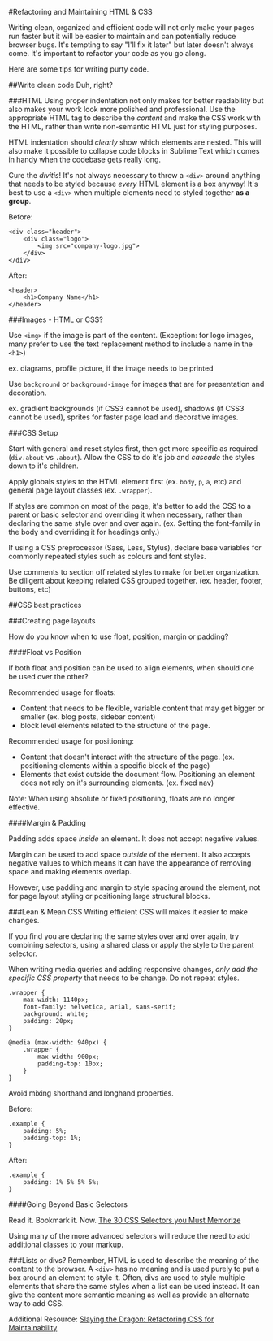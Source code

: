 #Refactoring and Maintaining HTML & CSS

Writing clean, organized and efficient code will not only make your pages run faster but it will be easier to maintain and can potentially reduce browser bugs. It's tempting to say "I'll fix it later" but later doesn't always come. It's important to refactor your code as you go along.

Here are some tips for writing purty code.

##Write clean code
Duh, right?

###HTML
Using proper indentation not only makes for better readability but also makes your work look more polished and professional.  Use the appropriate HTML tag to describe the *content* and make the CSS work with the HTML, rather than write non-semantic HTML just for styling purposes.

HTML indentation should *clearly* show which elements are nested. This will also make it possible to collapse code blocks in Sublime Text which comes in handy when the codebase gets really long.

Cure the *divitis*! It's not always necessary to throw a `<div>` around anything that needs to be styled because *every* HTML element is a box anyway! It's best to use a `<div>` when multiple elements need to styled together **as a group**.

Before:

 	<div class="header">
		<div class="logo">
			<img src="company-logo.jpg">
		</div>
	</div>

After: 
	
	<header>
		<h1>Company Name</h1>
	</header>


###Images - HTML or CSS?

Use `<img>` if the image is part of the content. (Exception: for logo images, many prefer to use the text replacement method to include a name in the `<h1>`)

ex. diagrams, profile picture, if the image needs to be printed

Use `background` or `background-image` for images that are for presentation and decoration.

ex. gradient backgrounds (if CSS3 cannot be used), shadows (if CSS3 cannot be used), sprites for faster page load and decorative images.


###CSS Setup

Start with general and reset styles first, then get more specific as required (`div.about` vs `.about`). Allow the CSS to do it's job and *cascade* the styles down to it's children.

Apply globals styles to the HTML element first (ex. `body`, `p`, `a`, etc) and general page layout classes (ex. `.wrapper`).

If styles are common on most of the page, it's better to add the CSS to a parent or basic selector and overriding it when necessary, rather than declaring the same style over and over again. (ex. Setting the font-family in the body and overriding it for headings only.)

If using a CSS preprocessor (Sass, Less, Stylus), declare base variables for commonly repeated styles such as colours and font styles.

Use comments to section off related styles to make for better organization. Be diligent about keeping related CSS grouped together. (ex. header, footer, buttons, etc)

##CSS best practices

###Creating page layouts

How do you know when to use float, position, margin or padding?

####Float vs Position

If both float and position can be used to align elements, when should one be used over the other?

Recommended usage for floats:

* Content that needs to be flexible, variable content that may get bigger or smaller (ex. blog posts, sidebar content)
* block level elements related to the structure of the page.

Recommended usage for positioning:

* Content that doesn't interact with the structure of the page. (ex. positioning elements within a specific block of the page)
* Elements that exist outside the document flow. Positioning an element does not rely on it's surrounding elements. (ex. fixed nav)

Note: When using absolute or fixed positioning, floats are no longer effective.

####Margin & Padding

Padding adds space *inside* an element. It does not accept negative values.

Margin can be used to add space *outside* of the element. It also accepts negative values to which means it can have the appearance of removing space and making elements overlap. 

However, use padding and margin to style spacing around the element, not for page layout styling or positioning large structural blocks.


###Lean & Mean CSS
Writing efficient CSS will makes it easier to make changes.

If you find you are declaring the same styles over and over again, try combining selectors, using a shared class or apply the style to the parent selector.

When writing media queries and adding responsive changes, *only add the specific CSS property* that needs to be change. Do not repeat styles.

	.wrapper {
		max-width: 1140px;
		font-family: helvetica, arial, sans-serif;
		background: white;
		padding: 20px;
	}

	@media (max-width: 940px) {
		.wrapper {
			max-width: 900px;
			padding-top: 10px;
		}
	}

Avoid mixing shorthand and longhand properties.

Before:

	.example {
		padding: 5%;
		padding-top: 1%;
	}

After:

	.example {
		padding: 1% 5% 5% 5%;
	}

####Going Beyond Basic Selectors

Read it. Bookmark it. Now. [The 30 CSS Selectors you Must Memorize](http://code.tutsplus.com/tutorials/the-30-css-selectors-you-must-memorize--net-16048)

Using many of the more advanced selectors will reduce the need to add additional classes to your markup.


###Lists or divs?
Remember, HTML is used to describe the meaning of the content to the browser.  A `<div>` has no meaning and is used purely to put a box around an element to style it.  Often, divs are used to style multiple elements that share the same styles when a list can be used instead.  It can give the content more semantic meaning as well as provide an alternate way to add CSS.


Additional Resource: [Slaying the Dragon: Refactoring CSS for Maintainability](http://blog.alicialiu.net/post/46971921553/html5devconf-slaying-the-dragon-refactoring-css-for)





